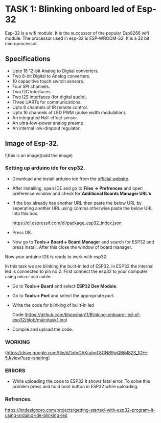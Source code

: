 # TASK 1: Blinking onboard led of Esp-32

<p> Esp-32 is a wifi module. It is the successor of the popular Esp8266 wifi module. The processor used in esp-32 is ESP-WROOM-32, It is a 32 bit microprocessor.</p>

## Specifications
* Upto 18 12-bit Analog to Digital converters.
* Two 8-bit Digital to Analog converters.
* 10 capacitive touch switch sensors.
* Four SPI channels.
* Two I2C interfaces.
* Two I2S interfaces (for digital audio).
* Three UARTs for communications.
* Upto 8 channels of IR remote control.
* Upto 16 channels of LED PWM (pulse width modulation).
* An integrated Hall-effect sensor.
* An ultra-low-power analog preamp.
* An internal low-dropout regulator.

## Image of Esp-32.
![this is an image](add the image)

### Setting up arduino ide for esp32.
* Download and install arduino ide from the [official website](https://www.arduino.cc/en/Main/Software ).
* After installing, open IDE and go to **Files -> Prefrences** and open preference window and check for **Additional Boards Manager URL's**.
* If the box already has another URL then paste the below URL by seperating another URL using comma otherwise paste the below URL into this box.

    https://dl.espressif.com/dl/package_esp32_index.json
 * Press OK.
 * Now go to **Tools-> Board-> Board Manager** and search for ESP32 and press install.
    After this close the window of board manager.
 
 
 Now your arduino IDE is ready to work with esp32.
 
 In this task we are blinking the built-in led of ESP32. In ESP32 the internal led is connected to pin no 2. First connect the esp32 to your computer using micro-usb cable.
 * Go to **Tools-> Board** and select **ESP32 Dev Module**.
 * Go to **Tools-> Port** and select the appropriate port.
 * Write the code for blinking of built-in led 
     
     Code:(https://github.com/bhooshan11/Blinking-onboard-led-of-esp32/blob/main/task1.ino)
 * Compile and upload the code.
 
 
 ### WORKING 
 (https://drive.google.com/file/d/1nfnOAKrabgT8GNB9jvQBjM82S_1OH-5J/view?usp=sharing)
 
 
 ### ERRORS
 * While uploading the code to ESP32 it shows fatal error. To solve this problem press and hold boot button in ESP32 while uploading.
 
 ### Refrences.
 https://iotdesignpro.com/projects/getting-started-with-esp32-program-it-using-arduino-ide-blinking-led
